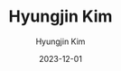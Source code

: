 ---
layout: personal_info
author: Hyungjin Kim
title: Hyungjin Kim
date: 2023-12-01

params:
    position:  "Alumni"
    job_title: "Researcher"
    # telephone: +82-10-8945-8939
    # email:     su8939@skku.edu

    # profile_image: "profile.jpg"

    interests: [
        'Memory Systems'
    ]

    enable_sections:
        enable_experiences:   false
        enable_awards_honors: false
        enable_activities:    false

    experiences:

    awards_honor:

    activities:
---